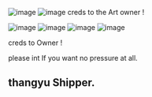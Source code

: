 ![image](https://64.media.tumblr.com/f7916559bd304b618b0ac7a896eebf84/8223a24c40a20be7-5a/s500x750/2e2d795fa6f22fd25caa5a5532ada9e9ce29cdb6.pnj)
![image](https://64.media.tumblr.com/73eb0dd6d85d954bf0a25776cb40e302/8223a24c40a20be7-28/s640x960/070506bea421be769d6652f1353f563537a2f381.pnj)
creds to the Art owner !

![image](https://64.media.tumblr.com/dd260a975466c989c7cf3ebb27d34d5a/937beff84b8bf7bb-1d/s100x200/c77115fc2981c4e4066fed34c92e73c9373150fa.gifv)
![image](https://64.media.tumblr.com/4e3bed225a5b19de88f0dd2593d5bbc7/1869fff6c1900b02-98/s100x200/c6eb0a443b3df1caeb85ca1f7f4b4a88a6635aca.gifv)
![image](https://64.media.tumblr.com/7ca0bdd9c945ceeba8c6935d25e8598a/1869fff6c1900b02-1f/s250x400/a59b3700fb9405a9f867ef2707582d7847b8bba0.gifv)
![image](https://64.media.tumblr.com/55d9813251917fb8b3ad4d934f629e5e/e0c17a766e2ae1ce-44/s250x400/f303039c2d323350d9fee79c13bdf40937a1de85.gifv)

creds to Owner !

please int If you want no pressure at all.

## thangyu Shipper.